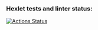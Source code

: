 ### Hexlet tests and linter status:
[![Actions Status](https://github.com/KarenVoskanian/frontend-project-44/actions/workflows/hexlet-check.yml/badge.svg)](https://github.com/KarenVoskanian/frontend-project-44/actions)